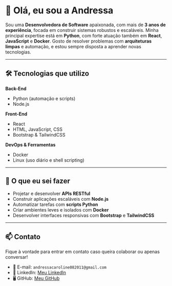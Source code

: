 # 👋 Olá, eu sou a Andressa

Sou uma **Desenvolvedora de Software** apaixonada, com mais de **3 anos de experiência**, focada em construir sistemas robustos e escaláveis. Minha principal expertise está em **Python**, com forte atuação também em **React**, **JavaScript** e **Docker**. Gosto de resolver problemas com **arquiteturas limpas** e automação, e estou sempre disposta a aprender novas tecnologias.

---

## 🛠️ Tecnologias que utilizo

**Back-End**

- Python (automação e scripts)
- Node.js

**Front-End**

- React
- HTML, JavaScript, CSS
- Bootstrap & TailwindCSS

**DevOps & Ferramentas**

- Docker
- Linux (uso diário e shell scripting)

---

## 🚀 O que eu sei fazer

- Projetar e desenvolver **APIs RESTful**
- Construir aplicações escaláveis com **Node.js**
- Automatizar tarefas com **scripts Python**
- Criar ambientes leves e isolados com **Docker**
- Desenvolver interfaces responsivas com **Bootstrap** e **TailwindCSS**

---

## 📫 Contato

Fique à vontade para entrar em contato caso queira colaborar ou apenas conversar!

- 📧 E-mail: `andressacaroline082011@gmail.com`
- 💼 LinkedIn: [Meu LinkedIn](https://www.linkedin.com/in/andressalopesa/)
- 🖥️ GitHub: [Meu GitHub](https://github.com/AndreessaLopes)
